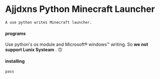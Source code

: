 # Ajjdxns Python Minecraft Launcher

    A use python writes Minecraft launcher.

#### programs
Use python's os module and Microsoft® windows™ writing. So  **we not support Lunix Systeam** . 🙃


#### installing

    pass